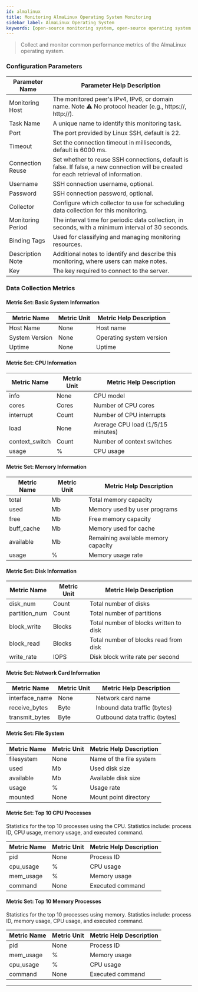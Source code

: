 ```yaml
---
id: almalinux
title: Monitoring AlmaLinux Operating System Monitoring
sidebar_label: AlmaLinux Operating System
keywords: [open-source monitoring system, open-source operating system monitoring, AlmaLinux operating system monitoring]
---
```


> Collect and monitor common performance metrics of the AlmaLinux operating system.

### Configuration Parameters

|  Parameter Name   |                                                      Parameter Help Description                                                       |
|-------------------|---------------------------------------------------------------------------------------------------------------------------------------|
| Monitoring Host   | The monitored peer's IPv4, IPv6, or domain name. Note ⚠️ No protocol header (e.g., https://, http://).                                |
| Task Name         | A unique name to identify this monitoring task.                                                                                       |
| Port              | The port provided by Linux SSH, default is 22.                                                                                        |
| Timeout           | Set the connection timeout in milliseconds, default is 6000 ms.                                                                       |
| Connection Reuse  | Set whether to reuse SSH connections, default is false. If false, a new connection will be created for each retrieval of information. |
| Username          | SSH connection username, optional.                                                                                                    |
| Password          | SSH connection password, optional.                                                                                                    |
| Collector         | Configure which collector to use for scheduling data collection for this monitoring.                                                  |
| Monitoring Period | The interval time for periodic data collection, in seconds, with a minimum interval of 30 seconds.                                    |
| Binding Tags      | Used for classifying and managing monitoring resources.                                                                               |
| Description Note  | Additional notes to identify and describe this monitoring, where users can make notes.                                                |
| Key               | The key required to connect to the server.                                                                                            |

### Data Collection Metrics

#### Metric Set: Basic System Information

|  Metric Name   | Metric Unit | Metric Help Description  |
|----------------|-------------|--------------------------|
| Host Name      | None        | Host name                |
| System Version | None        | Operating system version |
| Uptime         | None        | Uptime                   |

#### Metric Set: CPU Information

|  Metric Name   | Metric Unit |      Metric Help Description      |
|----------------|-------------|-----------------------------------|
| info           | None        | CPU model                         |
| cores          | Cores       | Number of CPU cores               |
| interrupt      | Count       | Number of CPU interrupts          |
| load           | None        | Average CPU load (1/5/15 minutes) |
| context_switch | Count       | Number of context switches        |
| usage          | %           | CPU usage                         |

#### Metric Set: Memory Information

| Metric Name | Metric Unit |       Metric Help Description       |
|-------------|-------------|-------------------------------------|
| total       | Mb          | Total memory capacity               |
| used        | Mb          | Memory used by user programs        |
| free        | Mb          | Free memory capacity                |
| buff_cache  | Mb          | Memory used for cache               |
| available   | Mb          | Remaining available memory capacity |
| usage       | %           | Memory usage rate                   |

#### Metric Set: Disk Information

|  Metric Name  | Metric Unit |        Metric Help Description         |
|---------------|-------------|----------------------------------------|
| disk_num      | Count       | Total number of disks                  |
| partition_num | Count       | Total number of partitions             |
| block_write   | Blocks      | Total number of blocks written to disk |
| block_read    | Blocks      | Total number of blocks read from disk  |
| write_rate    | IOPS        | Disk block write rate per second       |

#### Metric Set: Network Card Information

|  Metric Name   | Metric Unit |    Metric Help Description    |
|----------------|-------------|-------------------------------|
| interface_name | None        | Network card name             |
| receive_bytes  | Byte        | Inbound data traffic (bytes)  |
| transmit_bytes | Byte        | Outbound data traffic (bytes) |

#### Metric Set: File System

| Metric Name | Metric Unit | Metric Help Description |
|-------------|-------------|-------------------------|
| filesystem  | None        | Name of the file system |
| used        | Mb          | Used disk size          |
| available   | Mb          | Available disk size     |
| usage       | %           | Usage rate              |
| mounted     | None        | Mount point directory   |

#### Metric Set: Top 10 CPU Processes

Statistics for the top 10 processes using the CPU. Statistics include: process ID, CPU usage, memory usage, and executed command.

| Metric Name | Metric Unit | Metric Help Description |
|-------------|-------------|-------------------------|
| pid         | None        | Process ID              |
| cpu_usage   | %           | CPU usage               |
| mem_usage   | %           | Memory usage            |
| command     | None        | Executed command        |

#### Metric Set: Top 10 Memory Processes

Statistics for the top 10 processes using memory. Statistics include: process ID, memory usage, CPU usage, and executed command.

| Metric Name | Metric Unit | Metric Help Description |
|-------------|-------------|-------------------------|
| pid         | None        | Process ID              |
| mem_usage   | %           | Memory usage            |
| cpu_usage   | %           | CPU usage               |
| command     | None        | Executed command        |

---

